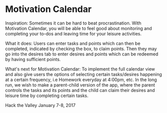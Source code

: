 # Motivation Calendar

Inspiration:
Sometimes it can be hard to beat procrastination. 
With Motivation Calendar, you will be able to feel good about monitoring and completing your to-dos and leaving time for your leisure activities.

What it does:
Users can enter tasks and points which can then be completed, indicated by checking the box, to claim points. Then they may go into the desires tab to enter desires and points which can be redeemed by having sufficient points.

What's next for Motivation Calendar:
To implement the full calendar view and also give users the options of selecting certain tasks/desires happening at a certain frequency, i.e Homework everyday at 4:00pm, etc. In the long run, we wish to make a parent-child version of the app, where the parent controls the tasks and its points and the child can claim their desires and leisure time by completing certain tasks.

Hack the Valley January 7-8, 2017
